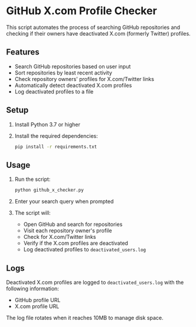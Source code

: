 # GitHub X.com Profile Checker

This script automates the process of searching GitHub repositories and checking if their owners have deactivated X.com (formerly Twitter) profiles.

## Features

- Search GitHub repositories based on user input
- Sort repositories by least recent activity
- Check repository owners' profiles for X.com/Twitter links
- Automatically detect deactivated X.com profiles
- Log deactivated profiles to a file

## Setup

1. Install Python 3.7 or higher
2. Install the required dependencies:

   ```bash
   pip install -r requirements.txt
   ```

## Usage

1. Run the script:

   ```bash
   python github_x_checker.py
   ```

2. Enter your search query when prompted
3. The script will:
   - Open GitHub and search for repositories
   - Visit each repository owner's profile
   - Check for X.com/Twitter links
   - Verify if the X.com profiles are deactivated
   - Log deactivated profiles to `deactivated_users.log`

## Logs

Deactivated X.com profiles are logged to `deactivated_users.log` with the following information:

- GitHub profile URL
- X.com profile URL

The log file rotates when it reaches 10MB to manage disk space.
